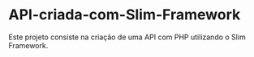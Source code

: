 # API-criada-com-Slim-Framework
Este projeto consiste na criação de uma API com PHP utilizando o Slim Framework.
